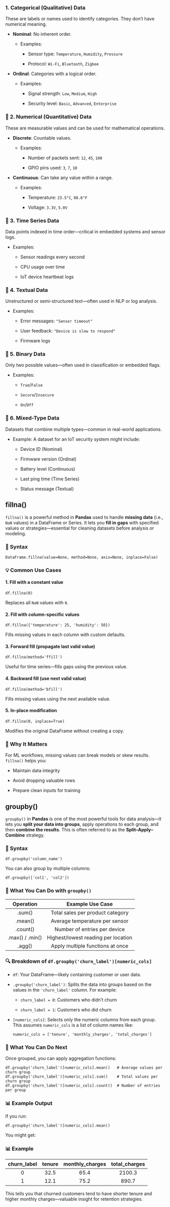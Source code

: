 ### 1. **Categorical (Qualitative) Data**

These are labels or names used to identify categories. They don’t have numerical meaning.

-   **Nominal**: No inherent order.
    
    -   Examples:
        
        -   Sensor type: `Temperature`, `Humidity`, `Pressure`
            
        -   Protocol: `Wi-Fi`, `Bluetooth`, `Zigbee`
            
-   **Ordinal**: Categories with a logical order.
    
    -   Examples:
        
        -   Signal strength: `Low`, `Medium`, `High`
            
        -   Security level: `Basic`, `Advanced`, `Enterprise`
            

### 🔹 2. **Numerical (Quantitative) Data**

These are measurable values and can be used for mathematical operations.

-   **Discrete**: Countable values.
    
    -   Examples:
        
        -   Number of packets sent: `12`, `45`, `100`
            
        -   GPIO pins used: `3`, `7`, `10`
            
-   **Continuous**: Can take any value within a range.
    
    -   Examples:
        
        -   Temperature: `23.5°C`, `98.6°F`
            
        -   Voltage: `3.3V`, `5.0V`
            

### 🔹 3. **Time Series Data**

Data points indexed in time order—critical in embedded systems and sensor logs.

-   Examples:
    
    -   Sensor readings every second
        
    -   CPU usage over time
        
    -   IoT device heartbeat logs
        

### 🔹 4. **Textual Data**

Unstructured or semi-structured text—often used in NLP or log analysis.

-   Examples:
    
    -   Error messages: `"Sensor timeout"`
        
    -   User feedback: `"Device is slow to respond"`
        
    -   Firmware logs
        

### 🔹 5. **Binary Data**

Only two possible values—often used in classification or embedded flags.

-   Examples:
    
    -   `True`/`False`
        
    -   `Secure`/`Insecure`
        
    -   `On`/`Off`
        

### 🔹 6. **Mixed-Type Data**

Datasets that combine multiple types—common in real-world applications.

-   Example: A dataset for an IoT security system might include:
    
    -   Device ID (Nominal)
        
    -   Firmware version (Ordinal)
        
    -   Battery level (Continuous)
        
    -   Last ping time (Time Series)
        
    -   Status message (Textual)

 ## fillna()

 
`fillna()` is a powerful method in **Pandas** used to handle **missing data** (i.e., `NaN` values) in a DataFrame or Series. It lets you **fill in gaps** with specified values or strategies—essential for cleaning datasets before analysis or modeling.

### 🔧 Syntax
```
DataFrame.fillna(value=None, method=None, axis=None, inplace=False)
```

### 💡 Common Use Cases

#### 1. **Fill with a constant value**
```
df.fillna(0)
```

Replaces all `NaN` values with `0`.

#### 2. **Fill with column-specific values**
```
df.fillna({'temperature': 25, 'humidity': 50})
```

Fills missing values in each column with custom defaults.

#### 3. **Forward fill (propagate last valid value)**
```
df.fillna(method='ffill')
```

Useful for time series—fills gaps using the previous value.

#### 4. **Backward fill (use next valid value)**
```
df.fillna(method='bfill')
```

Fills missing values using the next available value.

#### 5. **In-place modification**
```
df.fillna(0, inplace=True)
```

Modifies the original DataFrame without creating a copy.

### 🧠 Why It Matters

For ML workflows, missing values can break models or skew results. `fillna()` helps you:

-   Maintain data integrity
    
-   Avoid dropping valuable rows
    
-   Prepare clean inputs for training   

## groupby()

`groupby()` in **Pandas** is one of the most powerful tools for data analysis—it lets you **split your data into groups**, apply operations to each group, and then **combine the results**. This is often referred to as the **Split–Apply–Combine** strategy.

### 🔧 Syntax
```
df.groupby('column_name')
```

You can also group by multiple columns:
```
df.groupby(['col1', 'col2'])
```

### 🧠 What You Can Do with `groupby()`

|    Operation    |           Example Use Case          |
|:---------------:|:-----------------------------------:|
| .sum()          | Total sales per product category    |
| .mean()         | Average temperature per sensor      |
| .count()        | Number of entries per device        |
| .max() / .min() | Highest/lowest reading per location |
| .agg()          | Apply multiple functions at once    |

### 🔍 Breakdown of `df.groupby('churn_label')[numeric_cols]`

-   `df`: Your DataFrame—likely containing customer or user data.
    
-   `.groupby('churn_label')`: Splits the data into groups based on the values in the `'churn_label'` column. For example:
    
    -   `churn_label = 0`: Customers who didn’t churn
        
    -   `churn_label = 1`: Customers who did churn
        
-   `[numeric_cols]`: Selects only the numeric columns from each group. This assumes `numeric_cols` is a list of column names like:
    
    ```
    numeric_cols = ['tenure', 'monthly_charges', 'total_charges']
    ```
    

### 🧠 What You Can Do Next

Once grouped, you can apply aggregation functions:
```
df.groupby('churn_label')[numeric_cols].mean()   # Average values per churn group
df.groupby('churn_label')[numeric_cols].sum()    # Total values per churn group
df.groupby('churn_label')[numeric_cols].count()  # Number of entries per group
```

### 📊 Example Output

If you run:

```
df.groupby('churn_label')[numeric_cols].mean()
```
You might get:

### 📊 Example

| churn_label | tenure | monthly_charges | total_charges |
|:-----------:|:------:|:---------------:|:-------------:|
| 0           | 32.5   | 65.4            | 2100.3        |
| 1           | 12.1   | 75.2            | 890.7         |

This tells you that churned customers tend to have shorter tenure and higher monthly charges—valuable insight for retention strategies.
